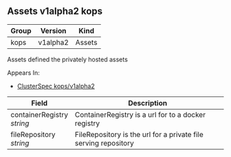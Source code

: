 ## Assets v1alpha2 kops

Group        | Version     | Kind
------------ | ---------- | -----------
kops | v1alpha2 | Assets



Assets defined the privately hosted assets

<aside class="notice">
Appears In:

<ul> 
<li><a href="#clusterspec-v1alpha2-kops">ClusterSpec kops/v1alpha2</a></li>
</ul></aside>

Field        | Description
------------ | -----------
containerRegistry <br /> *string*    | ContainerRegistry is a url for to a docker registry
fileRepository <br /> *string*    | FileRepository is the url for a private file serving repository

